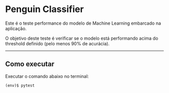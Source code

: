 # Penguin Classifier

Este é o teste performance do modelo de Machine Learning embarcado na aplicação. 

O objetivo deste teste é verificar se o modelo está performando acima do threshold definido (pelo menos 90% de acurácia).

---
## Como executar 

Executar o comando abaixo no terminal:

```
(env)$ pytest
```